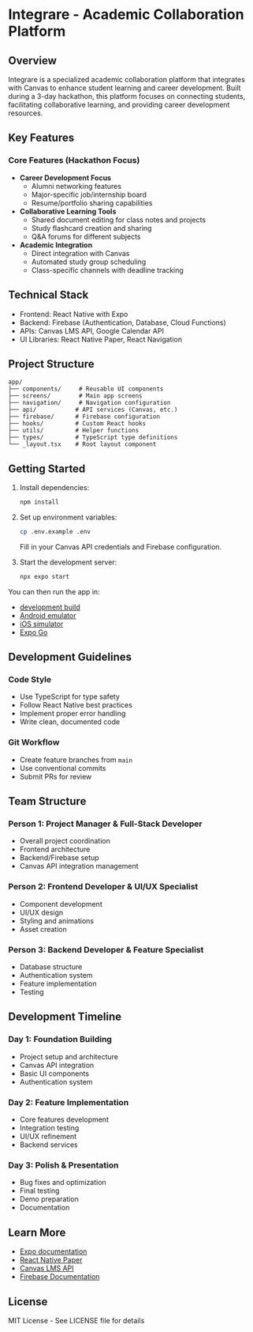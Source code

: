 # Integrare - Academic Collaboration Platform

## Overview
Integrare is a specialized academic collaboration platform that integrates with Canvas to enhance student learning and career development. Built during a 3-day hackathon, this platform focuses on connecting students, facilitating collaborative learning, and providing career development resources.

## Key Features

### Core Features (Hackathon Focus)
- **Career Development Focus**
  - Alumni networking features
  - Major-specific job/internship board
  - Resume/portfolio sharing capabilities
- **Collaborative Learning Tools**
  - Shared document editing for class notes and projects
  - Study flashcard creation and sharing
  - Q&A forums for different subjects
- **Academic Integration**
  - Direct integration with Canvas
  - Automated study group scheduling
  - Class-specific channels with deadline tracking

## Technical Stack
- Frontend: React Native with Expo
- Backend: Firebase (Authentication, Database, Cloud Functions)
- APIs: Canvas LMS API, Google Calendar API
- UI Libraries: React Native Paper, React Navigation

## Project Structure
```
app/
├── components/     # Reusable UI components
├── screens/        # Main app screens
├── navigation/     # Navigation configuration
├── api/           # API services (Canvas, etc.)
├── firebase/      # Firebase configuration
├── hooks/         # Custom React hooks
├── utils/         # Helper functions
├── types/         # TypeScript type definitions
└── _layout.tsx    # Root layout component
```

## Getting Started

1. Install dependencies:
   ```bash
   npm install
   ```

2. Set up environment variables:
   ```bash
   cp .env.example .env
   ```
   Fill in your Canvas API credentials and Firebase configuration.

3. Start the development server:
   ```bash
   npx expo start
   ```

You can then run the app in:
- [development build](https://docs.expo.dev/develop/development-builds/introduction/)
- [Android emulator](https://docs.expo.dev/workflow/android-studio-emulator/)
- [iOS simulator](https://docs.expo.dev/workflow/ios-simulator/)
- [Expo Go](https://expo.dev/go)

## Development Guidelines

### Code Style
- Use TypeScript for type safety
- Follow React Native best practices
- Implement proper error handling
- Write clean, documented code

### Git Workflow
- Create feature branches from `main`
- Use conventional commits
- Submit PRs for review

## Team Structure

### Person 1: Project Manager & Full-Stack Developer
- Overall project coordination
- Frontend architecture
- Backend/Firebase setup
- Canvas API integration management

### Person 2: Frontend Developer & UI/UX Specialist
- Component development
- UI/UX design
- Styling and animations
- Asset creation

### Person 3: Backend Developer & Feature Specialist
- Database structure
- Authentication system
- Feature implementation
- Testing

## Development Timeline

### Day 1: Foundation Building
- Project setup and architecture
- Canvas API integration
- Basic UI components
- Authentication system

### Day 2: Feature Implementation
- Core features development
- Integration testing
- UI/UX refinement
- Backend services

### Day 3: Polish & Presentation
- Bug fixes and optimization
- Final testing
- Demo preparation
- Documentation

## Learn More
- [Expo documentation](https://docs.expo.dev/)
- [React Native Paper](https://callstack.github.io/react-native-paper/)
- [Canvas LMS API](https://canvas.instructure.com/doc/api/)
- [Firebase Documentation](https://firebase.google.com/docs)

## License
MIT License - See LICENSE file for details
